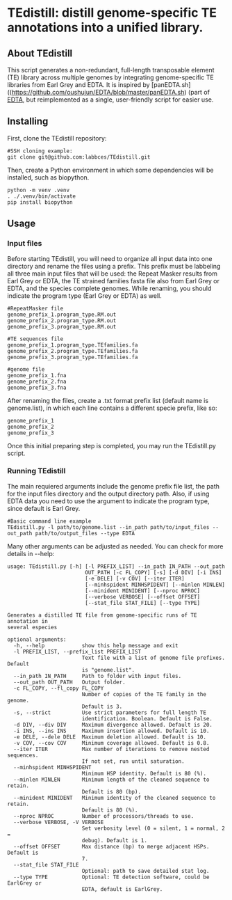 # TEdistill: distill genome-specific TE annotations into a unified library.

## About TEdistill

This script generates a non-redundant, full-length transposable element (TE) library across multiple genomes by integrating genome-specific TE libraries from Earl Grey and EDTA. It is inspired by [panEDTA.sh]((https://github.com/oushujun/EDTA/blob/master/panEDTA.sh) (part of [EDTA](https://github.com/oushujun/EDTA/), but reimplemented as a single, user-friendly script for easier use.

## Installing

First, clone the TEdistill repository:

```
#SSH cloning example:
git clone git@github.com:labbces/TEdistill.git
```

Then, create a Python environment in which some dependencies will be installed, such as biopython.

```
python -m venv .venv
. ./.venv/bin/activate 
pip install biopython
```

## Usage

### Input files
Before starting TEdistill, you will need to organize all input data into one directory and rename the files using a prefix. This prefix must be labbeling all three main input files that will be used: the Repeat Masker results from Earl Grey or EDTA, the TE strained families fasta file also from Earl Grey or EDTA, and the species complete genomes. While renaming, you should indicate the program type (Earl Grey or EDTA) as well.

```
#RepeatMasker file
genome_prefix_1.program_type.RM.out
genome_prefix_2.program_type.RM.out
genome_prefix_3.program_type.RM.out

#TE sequences file
genome_prefix_1.program_type.TEfamilies.fa
genome_prefix_2.program_type.TEfamilies.fa
genome_prefix_3.program_type.TEfamilies.fa

#genome file
genome_prefix_1.fna
genome_prefix_2.fna
genome_prefix_3.fna
```

After renaming the files, create a .txt format prefix list (default name is genome.list), in which each line contains a different specie prefix, like so:

```
genome_prefix_1
genome_prefix_2
genome_prefix_3
```

Once this initial preparing step is completed, you may run the TEdistill.py script.


### Running TEdistill
The main requiered arguments include the genome prefix file list, the path for the input files directory and the output directory path. Also, if using EDTA data you need to use the argument to indicate the program type, since default is Earl Grey.
```
#Basic command line example
TEdistill.py -l path/to/genome.list --in_path path/to/input_files --out_path path/to/output_files --type EDTA
```

Many other arguments can be adjusted as needed. You can check for more details in --help:
```
usage: TEdistill.py [-h] [-l PREFIX_LIST] --in_path IN_PATH --out_path
                         OUT_PATH [-c FL_COPY] [-s] [-d DIV] [-i INS]
                         [-e DELE] [-v COV] [--iter ITER]
                         [--minhspident MINHSPIDENT] [--minlen MINLEN]
                         [--minident MINIDENT] [--nproc NPROC]
                         [--verbose VERBOSE] [--offset OFFSET]
                         [--stat_file STAT_FILE] [--type TYPE]

Generates a distilled TE file from genome-specific runs of TE annotation in
several especies

optional arguments:
  -h, --help            show this help message and exit
  -l PREFIX_LIST, --prefix_list PREFIX_LIST
                        Text file with a list of genome file prefixes. Default
                        is "genome.list".
  --in_path IN_PATH     Path to folder with input files.
  --out_path OUT_PATH   Output folder.
  -c FL_COPY, --fl_copy FL_COPY
                        Number of copies of the TE family in the genome.
                        Default is 3.
  -s, --strict          Use strict parameters for full length TE
                        identification. Boolean. Default is False.
  -d DIV, --div DIV     Maximum divergence allowed. Default is 20.
  -i INS, --ins INS     Maximum insertion allowed. Default is 10.
  -e DELE, --dele DELE  Maximum deletion allowed. Default is 10.
  -v COV, --cov COV     Minimum coverage allowed. Default is 0.8.
  --iter ITER           Max number of iterations to remove nested sequences.
                        If not set, run until saturation.
  --minhspident MINHSPIDENT
                        Minimum HSP identity. Default is 80 (%).
  --minlen MINLEN       Minimum length of the cleaned sequence to retain.
                        Default is 80 (bp).
  --minident MINIDENT   Minimum identity of the cleaned sequence to retain.
                        Default is 80 (%).
  --nproc NPROC         Number of processors/threads to use.
  --verbose VERBOSE, -V VERBOSE
                        Set verbosity level (0 = silent, 1 = normal, 2 =
                        debug). Default is 1.
  --offset OFFSET       Max distance (bp) to merge adjacent HSPs. Default is
                        7.
  --stat_file STAT_FILE
                        Optional: path to save detailed stat log.
  --type TYPE           Optional: TE detection software, could be EarlGrey or
                        EDTA, default is EarlGrey.
```
